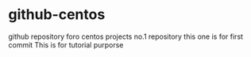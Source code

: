 # github-centos
github repository foro centos projects no.1 repository
this one is for first commit
This is for tutorial purporse
